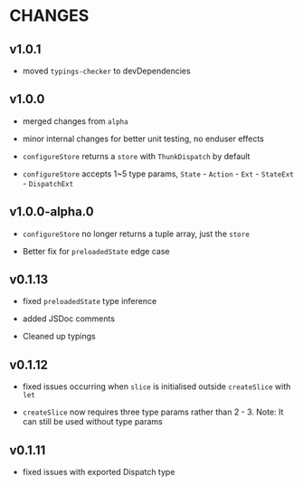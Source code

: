 # CHANGES

## v1.0.1

* moved `typings-checker` to devDependencies

## v1.0.0

* merged changes from  `alpha`

* minor internal changes for better unit testing, no enduser effects

* `configureStore` returns a `store` with `ThunkDispatch` by default

* `configureStore` accepts 1~5 type params, `State` - `Action` - `Ext` - `StateExt` - `DispatchExt`

## v1.0.0-alpha.0

* `configureStore` no longer returns a tuple array, just the `store`

* Better fix for `preloadedState` edge case

## v0.1.13

* fixed `preloadedState` type inference

* added JSDoc comments

* Cleaned up typings

## v0.1.12

* fixed issues occurring when `slice` is initialised outside `createSlice` with `let`

* `createSlice` now requires three type params rather than 2 - 3. Note: It can still be used without type params

## v0.1.11

* fixed issues with exported Dispatch type
